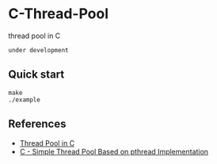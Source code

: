 # C-Thread-Pool

thread pool in C

    under development

## Quick start

    make
    ./example

## References

 - [Thread Pool in C](https://nachtimwald.com/2019/04/12/thread-pool-in-c/)
 - [C - Simple Thread Pool Based on pthread Implementation](https://nachtimwald.com/2019/04/12/thread-pool-in-c/)

